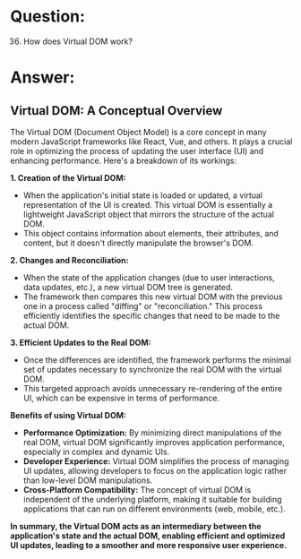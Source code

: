# Question:

36. How does Virtual DOM work?

# Answer:

## Virtual DOM: A Conceptual Overview

The Virtual DOM (Document Object Model) is a core concept in many modern JavaScript frameworks like React, Vue, and others. It plays a crucial role in optimizing the process of updating the user interface (UI) and enhancing performance. Here's a breakdown of its workings:

**1. Creation of the Virtual DOM:**

- When the application's initial state is loaded or updated, a virtual representation of the UI is created. This virtual DOM is essentially a lightweight JavaScript object that mirrors the structure of the actual DOM.
- This object contains information about elements, their attributes, and content, but it doesn't directly manipulate the browser's DOM.

**2. Changes and Reconciliation:**

- When the state of the application changes (due to user interactions, data updates, etc.), a new virtual DOM tree is generated.
- The framework then compares this new virtual DOM with the previous one in a process called "diffing" or "reconciliation." This process efficiently identifies the specific changes that need to be made to the actual DOM.

**3. Efficient Updates to the Real DOM:**

- Once the differences are identified, the framework performs the minimal set of updates necessary to synchronize the real DOM with the virtual DOM.
- This targeted approach avoids unnecessary re-rendering of the entire UI, which can be expensive in terms of performance.

**Benefits of using Virtual DOM:**

- **Performance Optimization:** By minimizing direct manipulations of the real DOM, virtual DOM significantly improves application performance, especially in complex and dynamic UIs.
- **Developer Experience:** Virtual DOM simplifies the process of managing UI updates, allowing developers to focus on the application logic rather than low-level DOM manipulations.
- **Cross-Platform Compatibility:** The concept of virtual DOM is independent of the underlying platform, making it suitable for building applications that can run on different environments (web, mobile, etc.).

**In summary, the Virtual DOM acts as an intermediary between the application's state and the actual DOM, enabling efficient and optimized UI updates, leading to a smoother and more responsive user experience.** 
